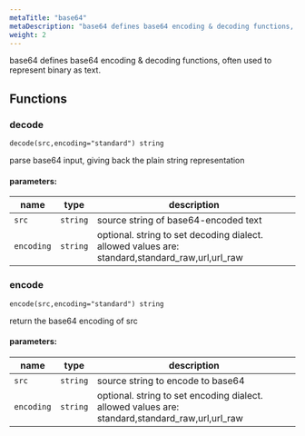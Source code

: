 ```yaml
---
metaTitle: "base64"
metaDescription: "base64 defines base64 encoding & decoding functions, often used to represent binary as text."
weight: 2
---
```


base64 defines base64 encoding & decoding functions, often used to represent binary as text.

## Functions



### decode

```
decode(src,encoding="standard") string
```

parse base64 input, giving back the plain string representation

#### parameters:

| name | type | description |
|------|------|-------------|
| `src` | `string` | source string of base64-encoded text |
| `encoding` | `string` | optional. string to set decoding dialect. allowed values are: standard,standard_raw,url,url_raw |



### encode

```
encode(src,encoding="standard") string
```

return the base64 encoding of src

#### parameters:

| name | type | description |
|------|------|-------------|
| `src` | `string` | source string to encode to base64 |
| `encoding` | `string` | optional. string to set encoding dialect. allowed values are: standard,standard_raw,url,url_raw |



